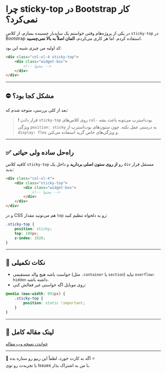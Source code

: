 # چرا sticky-top در Bootstrap کار نمی‌کرد؟

در یکی از پروژه‌هام وقتی خواستم یک سایدبار چسبنده بسازم، از کلاس `sticky-top` در Bootstrap استفاده کردم. اما هر کاری می‌کردم، **المان اصلاً به بالا نمی‌چسبید**.

کد اولیه من چیزی شبیه این بود:

```html
<div class="col-xl-4 sticky-top">
    <div class="widget-box">
        <!-- محتوا -->
    </div>
</div>
```

---

## ⛔ مشکل کجا بود؟

بعد از کلی بررسی، متوجه شدم که:

> ❗ قرار دادن `sticky-top` روی کلاس‌های `col-` بوت‌استرپ می‌تونه باعث بشه ویژگی `position: sticky` به درستی عمل نکنه. چون ستون‌های بوت‌استرپ از `display: flex` و ویژگی‌های خاص گرید استفاده می‌کنن.

---

## ✅ راه‌حل ساده ولی حیاتی

کافیه کلاس `sticky-top` رو **از روی ستون اصلی بردارید** و داخل یک `div` مستقل قرار بدید:

```html
<div class="col-xl-4">
    <div class="sticky-top">
        <div class="widget-box">
            <!-- محتوا -->
        </div>
    </div>
</div>
```

و در CSS هم می‌تونید مقدار `top` رو به دلخواه تنظیم کنید:

```css
.sticky-top {
    position: sticky;
    top: 100px;
    z-index: 1020;
}
```

---

## 📌 نکات تکمیلی

- حواست باشه هیچ والد مستقیمی (مثل `.container` یا `section`) نباید `overflow: hidden` داشته باشه.
- روی موبایل اگه خواستی غیر فعالش کنی:

```css
@media (max-width: 991px) {
    .sticky-top {
        position: static !important;
    }
}
```

---

## 🔗 لینک مقاله کامل

[خواندن نسخه وب مقاله](https://joumand.com)

---

🎉 اگه به کارت خورد، لطفاً این ریپو رو ستاره بده ⭐  
یا تجربه‌ت رو توی Issues با من به اشتراک بذار.
